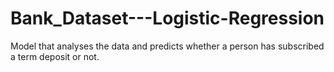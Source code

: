 # Bank_Dataset---Logistic-Regression
Model that analyses the data and predicts whether a person has subscribed a term deposit or not.
